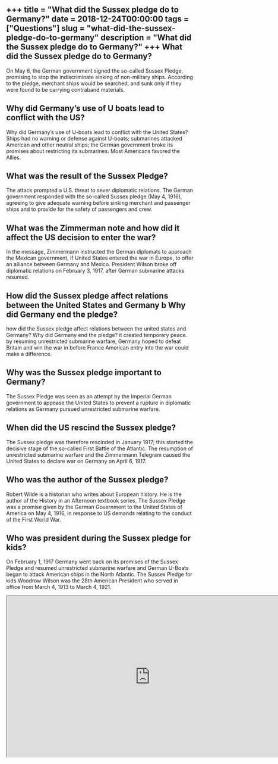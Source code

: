 +++
title = "What did the Sussex pledge do to Germany?"
date = 2018-12-24T00:00:00
tags = ["Questions"]
slug = "what-did-the-sussex-pledge-do-to-germany"
description = "What did the Sussex pledge do to Germany?"
+++
What did the Sussex pledge do to Germany?
-----------------------------------------

On May 6, the German government signed the so-called Sussex Pledge, promising to stop the indiscriminate sinking of non-military ships. According to the pledge, merchant ships would be searched, and sunk only if they were found to be carrying contraband materials.

Why did Germany’s use of U boats lead to conflict with the US?
--------------------------------------------------------------

Why did Germany’s use of U-boats lead to conflict with the United States? Ships had no warning or defense against U-boats; submarines attacked American and other neutral ships; the German government broke its promises about restricting its submarines. Most Americans favored the Allies.

What was the result of the Sussex Pledge?
-----------------------------------------

The attack prompted a U.S. threat to sever diplomatic relations. The German government responded with the so-called Sussex pledge (May 4, 1916), agreeing to give adequate warning before sinking merchant and passenger ships and to provide for the safety of passengers and crew.

What was the Zimmerman note and how did it affect the US decision to enter the war?
-----------------------------------------------------------------------------------

In the message, Zimmermann instructed the German diplomats to approach the Mexican government, if United States entered the war in Europe, to offer an alliance between Germany and Mexico. President Wilson broke off diplomatic relations on February 3, 1917, after German submarine attacks resumed.

How did the Sussex pledge affect relations between the United States and Germany b Why did Germany end the pledge?
------------------------------------------------------------------------------------------------------------------

how did the Sussex pledge affect relations between the united states and Germany? Why did Germany end the pledge? it created temporary peace. by resuming unrestricted submarine warfare, Germany hoped to defeat Britain and win the war in before France American entry into the war could make a difference.

Why was the Sussex pledge important to Germany?
-----------------------------------------------

The Sussex Pledge was seen as an attempt by the Imperial German government to appease the United States to prevent a rupture in diplomatic relations as Germany pursued unrestricted submarine warfare.

When did the US rescind the Sussex pledge?
------------------------------------------

The Sussex pledge was therefore rescinded in January 1917; this started the decisive stage of the so-called First Battle of the Atlantic. The resumption of unrestricted submarine warfare and the Zimmermann Telegram caused the United States to declare war on Germany on April 6, 1917.

Who was the author of the Sussex pledge?
----------------------------------------

Robert Wilde is a historian who writes about European history. He is the author of the History in an Afternoon textbook series. The Sussex Pledge was a promise given by the German Government to the United States of America on May 4, 1916, in response to US demands relating to the conduct of the First World War.

Who was president during the Sussex pledge for kids?
----------------------------------------------------

On February 1, 1917 Germany went back on its promises of the Sussex Pledge and resumed unrestricted submarine warfare and German U-Boats began to attack American ships in the North Atlantic. The Sussex Pledge for kids Woodrow Wilson was the 28th American President who served in office from March 4, 1913 to March 4, 1921.

<iframe allow="accelerometer; autoplay; clipboard-write; encrypted-media; gyroscope; picture-in-picture" allowfullscreen="" class="__youtube_prefs__  epyt-is-override  no-lazyload" data-no-lazy="1" data-origheight="433" data-origwidth="770" data-skipgform_ajax_framebjll="" height="433" id="_ytid_82851" loading="lazy" src="https://www.youtube.com/embed/Ese_2kqrjR8?enablejsapi=1&autoplay=0&cc_load_policy=0&cc_lang_pref=&iv_load_policy=1&loop=0&modestbranding=0&rel=1&fs=1&playsinline=0&autohide=2&theme=dark&color=red&controls=1&" title="YouTube player" width="770"></iframe>